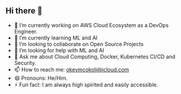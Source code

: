 ## Hi there 👋

- 🔭 I’m currently working on AWS Cloud Ecosystem as a DevOps Engineer.
- 🌱 I’m currently learning ML and AI
- 👯 I’m looking to collaborate on Open Source Projects
- 🤔 I’m looking for help with ML and AI
- 💬 Ask me about Cloud Computing, Docker, Kubernetes CI/CD and Security.
- 📫 How to reach me: okeymcokoli@icloud.com
- 😄 Pronouns: He/Him.
- ⚡ Fun fact: I am always high spirited and easily accessible.
